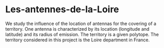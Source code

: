 # Les-antennes-de-la-Loire
We study the influence of the location of antennas for the covering of a territory. One antenna is characterized by its location (longitude and latitude) and its radius of emission. The territory is a given polytope. The territory considered in this project is the Loire department in France.
